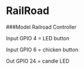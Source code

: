 # RailRoad
###Model Railroad Controller

Input GPIO 4 = LED button

Input GPIO 6 = chicken button

Out GPIO 24 = candle LED

